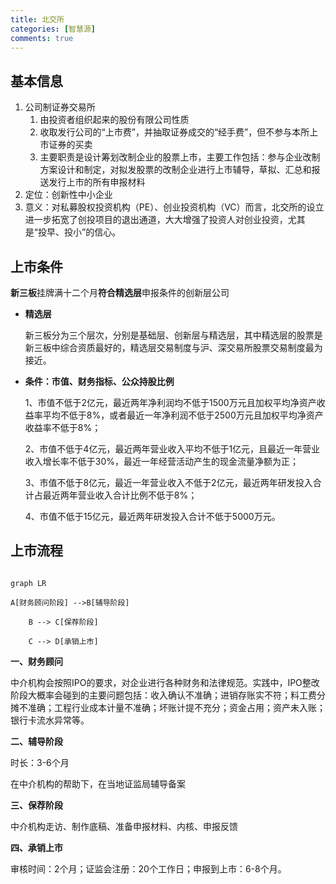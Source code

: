 ```yaml
---
title: 北交所
categories: [智慧源]
comments: true
---
```


## 基本信息

1. 公司制证券交易所
   1. 由投资者组织起来的股份有限公司性质
   2. 收取发行公司的“上市费”，并抽取证券成交的“经手费”，但不参与本所上市证券的买卖
   3. 主要职责是设计筹划改制企业的股票上市，主要工作包括：参与企业改制方案设计和制定，对拟发股票的改制企业进行上市辅导，草拟、汇总和报送发行上市的所有申报材料
2. 定位：创新性中小企业
3. 意义：对私募股权投资机构（PE）、创业投资机构（VC）而言，北交所的设立进一步拓宽了创投项目的退出通道，大大增强了投资人对创业投资，尤其是“投早、投小”的信心。

## 上市条件

**新三板**挂牌满十二个月**符合精选层**申报条件的创新层公司

- **精选层**

  新三板分为三个层次，分别是基础层、创新层与精选层，其中精选层的股票是新三板中综合资质最好的，精选层交易制度与沪、深交易所股票交易制度最为接近。

- **条件：市值、财务指标、公众持股比例**

    1、市值不低于2亿元，最近两年净利润均不低于1500万元且加权平均净资产收益率平均不低于8%，或者最近一年净利润不低于2500万元且加权平均净资产收益率不低于8%；

    2、市值不低于4亿元，最近两年营业收入平均不低于1亿元，且最近一年营业收入增长率不低于30%，最近一年经营活动产生的现金流量净额为正；

    3、市值不低于8亿元，最近一年营业收入不低于2亿元，最近两年研发投入合计占最近两年营业收入合计比例不低于8%；

    4、市值不低于15亿元，最近两年研发投入合计不低于5000万元。

## 上市流程


```mermaid

graph LR

A[财务顾问阶段] -->B[辅导阶段]

    B --> C[保荐阶段]

    C --> D[承销上市]
```

**一、财务顾问**

中介机构会按照IPO的要求，对企业进行各种财务和法律规范。实践中，IPO整改阶段大概率会碰到的主要问题包括：收入确认不准确；进销存账实不符；料工费分摊不准确；工程行业成本计量不准确；坏账计提不充分；资金占用；资产未入账；银行卡流水异常等。

**二、辅导阶段**

时长：3-6个月

在中介机构的帮助下，在当地证监局辅导备案

**三、保荐阶段**

中介机构走访、制作底稿、准备申报材料、内核、申报反馈

**四、承销上市**

审核时间：2个月；证监会注册：20个工作日；申报到上市：6-8个月。


